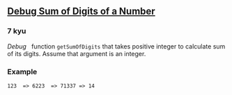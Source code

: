<h2><a href=https://www.codewars.com/kata/563d59dd8e47a5ed220000ba/train/java target="_blank">Debug Sum of Digits of a Number</a></h2><h3>7 kyu</h3><p><em>Debug</em> &nbsp; function <code>getSumOfDigits</code> that takes positive integer to calculate sum of its digits. Assume that argument is an integer.</p><h3 id="example">Example</h3><pre><code>123  =&gt; 6223  =&gt; 71337 =&gt; 14</code></pre>